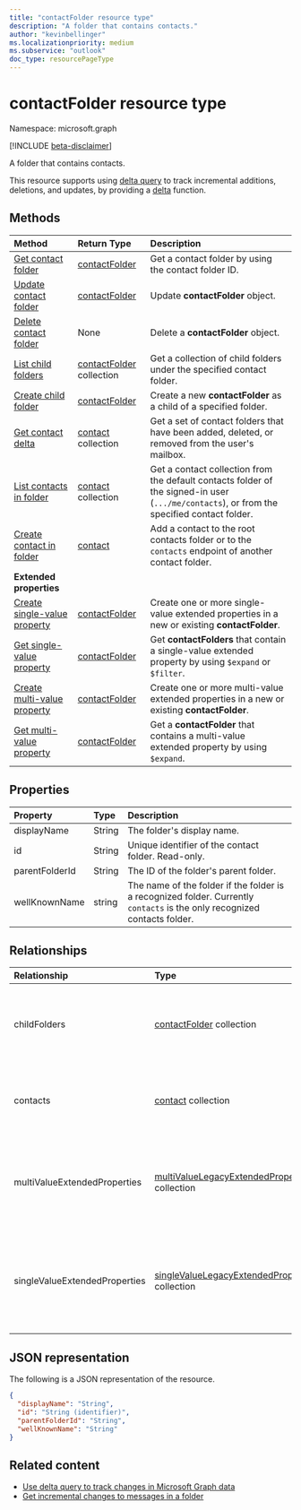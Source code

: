 ```yaml
---
title: "contactFolder resource type"
description: "A folder that contains contacts."
author: "kevinbellinger"
ms.localizationpriority: medium
ms.subservice: "outlook"
doc_type: resourcePageType
---
```


# contactFolder resource type

Namespace: microsoft.graph

[!INCLUDE [beta-disclaimer](../../includes/beta-disclaimer.md)]

A folder that contains contacts.

This resource supports using [delta query](/graph/delta-query-overview) to track incremental additions, deletions, and updates, 
by providing a [delta](../api/contactfolder-delta.md) function.


## Methods

| Method       | Return Type  |Description|
|:---------------|:--------|:----------|
|[Get contact folder](../api/contactfolder-get.md) | [contactFolder](contactfolder.md) |Get a contact folder by using the contact folder ID.|
|[Update contact folder](../api/contactfolder-update.md) | [contactFolder](contactfolder.md) |Update **contactFolder** object. |
|[Delete contact folder](../api/contactfolder-delete.md) | None |Delete a **contactFolder** object. |
|[List child folders](../api/contactfolder-list-childfolders.md) |[contactFolder](contactfolder.md) collection| Get a collection of child folders under the specified contact folder.|
|[Create child folder](../api/contactfolder-post-childfolders.md) |[contactFolder](contactfolder.md)| Create a new **contactFolder** as a child of a specified folder.|
|[Get contact delta](../api/contact-delta.md)|[contact](contact.md) collection| Get a set of contact folders that have been added, deleted, or removed from the user's mailbox.|
|[List contacts in folder](../api/contactfolder-list-contacts.md) |[contact](contact.md) collection| Get a contact collection from the default contacts folder of the signed-in user (`.../me/contacts`), or from the specified contact folder.|
|[Create contact in folder](../api/contactfolder-post-contacts.md) |[contact](contact.md)| Add a contact to the root contacts folder or to the `contacts` endpoint of another contact folder.|
|**Extended properties**| | |
|[Create single-value property](../api/singlevaluelegacyextendedproperty-post-singlevalueextendedproperties.md) |[contactFolder](contactfolder.md)  |Create one or more single-value extended properties in a new or existing **contactFolder**.   |
|[Get single-value property](../api/singlevaluelegacyextendedproperty-get.md)  | [contactFolder](contactfolder.md) | Get **contactFolders** that contain a single-value extended property by using `$expand` or `$filter`. |
|[Create multi-value property](../api/multivaluelegacyextendedproperty-post-multivalueextendedproperties.md) | [contactFolder](contactfolder.md) | Create one or more multi-value extended properties in a new or existing **contactFolder**.  |
|[Get multi-value property](../api/multivaluelegacyextendedproperty-get.md)  | [contactFolder](contactfolder.md) | Get a **contactFolder** that contains a multi-value extended property by using `$expand`. |

## Properties
| Property	   | Type	|Description|
|:---------------|:--------|:----------|
|displayName|String|The folder's display name.|
|id|String|Unique identifier of the contact folder. Read-only.|
|parentFolderId|String|The ID of the folder's parent folder.|
|wellKnownName|string|The name of the folder if the folder is a recognized folder. Currently `contacts` is the only recognized contacts folder.|

## Relationships
| Relationship | Type	|Description|
|:---------------|:--------|:----------|
|childFolders|[contactFolder](contactfolder.md) collection|The collection of child folders in the folder. Navigation property. Read-only. Nullable.|
|contacts|[contact](contact.md) collection|The contacts in the folder. Navigation property. Read-only. Nullable.|
|multiValueExtendedProperties|[multiValueLegacyExtendedProperty](multivaluelegacyextendedproperty.md) collection| The collection of multi-value extended properties defined for the **contactFolder**. Read-only. Nullable.|
|singleValueExtendedProperties|[singleValueLegacyExtendedProperty](singlevaluelegacyextendedproperty.md) collection| The collection of single-value extended properties defined for the **contactFolder**. Read-only. Nullable.|

## JSON representation

The following is a JSON representation of the resource.

<!-- {
  "blockType": "resource",
  "optionalProperties": [
    "childFolders",
    "contacts",
    "multiValueExtendedProperties",
    "singleValueExtendedProperties"
  ],
  "keyProperty": "id",
  "@odata.type": "microsoft.graph.contactFolder"
}-->

```json
{
  "displayName": "String",
  "id": "String (identifier)",
  "parentFolderId": "String",
  "wellKnownName": "String"
}
```

## Related content

- [Use delta query to track changes in Microsoft Graph data](/graph/delta-query-overview)
- [Get incremental changes to messages in a folder](/graph/delta-query-messages)


<!-- uuid: 8fcb5dbc-d5aa-4681-8e31-b001d5168d79
2015-10-25 14:57:30 UTC -->
<!--
{
  "type": "#page.annotation",
  "description": "contactFolder resource",
  "keywords": "",
  "section": "documentation",
  "tocPath": "",
  "suppressions": []
}
-->


